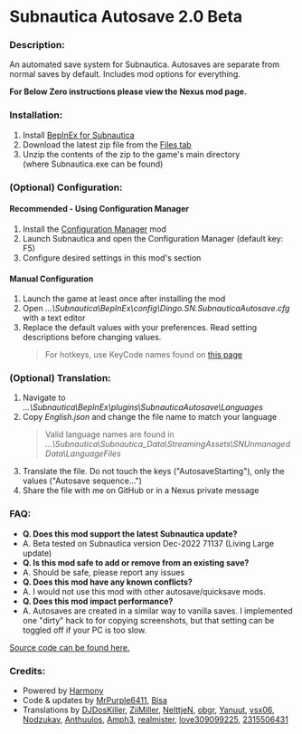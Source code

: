 # **Subnautica Autosave 2.0 Beta**

### **Description:**

An automated save system for Subnautica. Autosaves are separate from normal saves by default. Includes mod options for everything.

**For Below Zero instructions please view the Nexus mod page.**

### **Installation:**

1. Install [BepInEx for Subnautica](https://www.nexusmods.com/subnautica/mods/1108)
2. Download the latest zip file from the [Files tab](https://www.nexusmods.com/subnautica/mods/237/?tab=files)
3. Unzip the contents of the zip to the game's main directory (where Subnautica.exe can be found)

### **(Optional) Configuration:**

#### Recommended - Using Configuration Manager

1. Install the [Configuration Manager](https://www.nexusmods.com/subnautica/mods/1112) mod
2. Launch Subnautica and open the Configuration Manager (default key: F5)
3. Configure desired settings in this mod's section

#### Manual Configuration

1. Launch the game at least once after installing the mod
2. Open *...\Subnautica\BepInEx\config\Dingo.SN.SubnauticaAutosave.cfg* with a text editor
3. Replace the default values with your preferences. Read setting descriptions before changing values.
    > For hotkeys, use KeyCode names found on [this page](https://docs.unity3d.com/ScriptReference/KeyCode.html)

### **(Optional) Translation:**

1. Navigate to *...\Subnautica\BepInEx\plugins\SubnauticaAutosave\Languages*
2. Copy *English.json* and change the file name to match your language
    > Valid language names are found in *...\Subnautica\Subnautica_Data\StreamingAssets\SNUnmanagedData\LanguageFiles*
3. Translate the file. Do not touch the keys ("AutosaveStarting"), only the values ("Autosave sequence...")
4. Share the file with me on GitHub or in a Nexus private message

### **FAQ:**

- **Q. Does this mod support the latest Subnautica update?**
- A. Beta tested on Subnautica version Dec-2022 71137 (Living Large update)
- **Q. Is this mod safe to add or remove from an existing save?**
- A. Should be safe, please report any issues
- **Q. Does this mod have any known conflicts?**
- A. I would not use this mod with other autosave/quicksave mods.
- **Q. Does this mod impact performance?**
- A. Autosaves are created in a similar way to vanilla saves. I implemented one "dirty" hack to for copying screenshots, but that setting can be toggled off if your PC is too slow.

[Source code can be found here.](https://github.com/DingoDjango/snAutosave)﻿

### **Credits:**

- Powered by [Harmony](https://github.com/pardeike/Harmony)
- Code & updates by [MrPurple6411](https://github.com/MrPurple6411), [Bisa](https://github.com/Bisa)
- Translations by [DJDosKiller](https://www.nexusmods.com/users/3737367), [ZiiMiller](https://www.nexusmods.com/users/30791070), [NelttjeN](https://www.nexusmods.com/users/53071371), [obgr](https://github.com/obgr), [Yanuut](https://github.com/Yanuut), [vsx06](https://www.nexusmods.com/users/10667357), [Nodzukav](https://www.nexusmods.com/users/54008122), [Anthuulos](https://www.nexusmods.com/users/116777063), [Amph3](https://www.nexusmods.com/users/140890058), [realmister](https://www.nexusmods.com/users/11833263), [love309099225](https://github.com/love309099225), [2315506431](https://github.com/2315506431)
